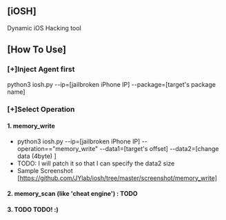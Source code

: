 ## [iOSH]

Dynamic iOS Hacking tool

## [How To Use]

### [+]Inject Agent first
python3 iosh.py --ip=[jailbroken iPhone IP]  --package=[target's package name]

### [+]Select Operation
#### 1. memory_write
- python3 iosh.py --ip=[jailbroken iPhone IP] --operation=="memory_write" --data1=[target's offset] --data2=[change data (4byte) ] 
- TODO: I will patch it so that I can specify the data2 size
- Sample Screenshot [https://github.com/JYlab/iosh/tree/master/screenshot/memory_write]

#### 2. memory_scan (like 'cheat engine') : TODO


#### 3. TODO TODO!  :)
